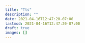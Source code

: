```yaml
---
title: "Tts"
description: ""
date: 2021-04-16T12:47:20-07:00
lastmod: 2021-04-16T12:47:20-07:00
draft: true
images: []
---
```

